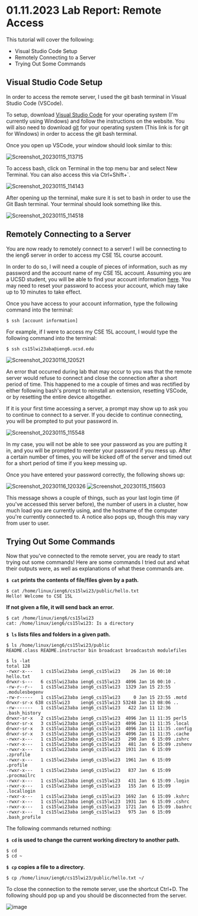 # **01.11.2023 Lab Report: Remote Access**
This tutorial will cover the following:
- Visual Studio Code Setup
- Remotely Connecting to a Server
- Trying Out Some Commands

## **Visual Studio Code Setup**
In order to access the remote server, I used the git bash terminal in Visual Studio Code (VSCode).

To setup, download [Visual Studio Code](https://code.visualstudio.com/) for your operating system (I'm currently using Windows) and follow the instructions on the website. You will also need to download [git](https://gitforwindows.org/) for your operating system (This link is for git for Windows) in order to access the git bash terminal.

Once you open up VSCode, your window should look similar to this:

![Screenshot_20230115_113715](https://user-images.githubusercontent.com/122484428/212623172-b2271d2a-6a04-41ab-b7a9-0a5ea300f973.png)

To access bash, click on Terminal in the top  menu bar and select New Terminal. You can also access this via Ctrl+Shift+`.

![Screenshot_20230115_114143](https://user-images.githubusercontent.com/122484428/212623493-2ba92e92-1a2b-449f-b862-640e5f0d2cf6.png)

After opening up the terminal, make sure it is set to bash in order to use the Git Bash terminal. Your terminal should look something like this.

![Screenshot_20230115_114518](https://user-images.githubusercontent.com/122484428/212624071-8840a997-f05b-4553-bf2e-997fe15827a0.png)

## **Remotely Connecting to a Server**
You are now ready to remotely connect to a server! I will be connecting to the ieng6 server in order to access my CSE 15L course account.

In order to do so, I will need a couple of pieces of information, such as my password and the account name of my CSE 15L account. Assuming you are a UCSD student, you will be able to find your account information [here](https://sdacs.ucsd.edu/~icc/index.php). You may need to reset your password to access your account, which may take up to 10 minutes to take effect.

Once you have access to your account information, type the following command into the terminal:

```
$ ssh [account information]
```
For example, if I were to access my CSE 15L account, I would type the following command into the terminal:

```
$ ssh cs15lwi23aba@ieng6.ucsd.edu
```

![Screenshot_20230116_120521](https://user-images.githubusercontent.com/122484428/212628173-5c5877d9-ae47-41db-bb1f-de361b53bec2.png)

An error that occurred during lab that may occur to you was that the remote server would refuse to connect and close the connection after a short period of time. This happened to me a couple of times and was rectified by either following bash's prompt to reinstall an extension, resetting VSCode, or by resetting the entire device altogether.

If it is your first time accessing a server, a prompt may show up to ask you to continue to connect to a server. If you decide to continue connecting, you will be prompted to put your password in.

![Screenshot_20230115_115548](https://user-images.githubusercontent.com/122484428/212626182-511a379a-4fdc-4675-91f0-bee5d0be08cb.png)

In my case, you will not be able to see your password as you are putting it in, and you will be prompted to reenter your password if you mess up. After a certain number of times, you will be kicked off of the server and timed out for a short period of time if you keep messing up.

Once you have entered your password correctly, the following shows up:

![Screenshot_20230116_120326](https://user-images.githubusercontent.com/122484428/212627214-67381164-ed6a-4035-a2af-95ebd4891682.png)
![Screenshot_20230115_115603](https://user-images.githubusercontent.com/122484428/212626518-ccdc618e-73a0-4513-a81d-5a50feb67824.png)

This message shows a couple of things, such as your last login time (if you've accessed this server before), the number of users in a cluster, how much load you are currently using, and the hostname of the computer you're currently connected to. A notice also pops up, though this may vary from user to user.

## **Trying Out Some Commands**
Now that you've connected to the remote server, you are ready to start trying out some commands! Here are some commands I tried out and what their outputs were, as well as explanations of what these commands are.

**`$ cat` prints the contents of file/files given by a path.**

```
$ cat /home/linux/ieng6/cs15lwi23/public/hello.txt
Hello! Welcome to CSE 15L
```

**If not given a file, it will send back an error.**

```
$ cat /home/linux/ieng6/cs15lwi23  
cat: /home/linux/ieng6/cs15lwi23: Is a directory
```

**`$ ls` lists files and folders in a given path.**
```
$ ls /home/linux/ieng6/cs15lwi23/public
README.class README.instructor bin broadcast broadcastsh modulefiles
```

```
$ ls -lat
total 128
-rwxr-x---   1 cs15lwi23aba ieng6_cs15lwi23    26 Jan 16 00:10 hello.txt
drwxr-s---   6 cs15lwi23aba ieng6_cs15lwi23  4096 Jan 16 00:10 .
-rw-r--r--   1 cs15lwi23aba ieng6_cs15lwi23  1329 Jan 15 23:55 .modulesbegenv
-rw-r-----   1 cs15lwi23aba ieng6_cs15lwi23     0 Jan 15 23:55 .motd
drwxr-sr-x 638 cs15lwi23    ieng6_cs15lwi23 53248 Jan 13 08:06 ..
-rw-------   1 cs15lwi23aba ieng6_cs15lwi23   422 Jan 11 12:36 .bash_history
drwxr-sr-x   2 cs15lwi23aba ieng6_cs15lwi23  4096 Jan 11 11:35 perl5
drwxr-sr-x   3 cs15lwi23aba ieng6_cs15lwi23  4096 Jan 11 11:35 .local
drwxr-sr-x   3 cs15lwi23aba ieng6_cs15lwi23  4096 Jan 11 11:35 .config
drwxr-sr-x   3 cs15lwi23aba ieng6_cs15lwi23  4096 Jan 11 11:35 .cache
-rwxr-x---   1 cs15lwi23aba ieng6_cs15lwi23   290 Jan  6 15:09 .zshrc
-rwxr-x---   1 cs15lwi23aba ieng6_cs15lwi23   481 Jan  6 15:09 .zshenv
-rwxr-x---   1 cs15lwi23aba ieng6_cs15lwi23  1931 Jan  6 15:09 .zprofile
-rwxr-x---   1 cs15lwi23aba ieng6_cs15lwi23  1961 Jan  6 15:09 .profile
-rwxr-x---   1 cs15lwi23aba ieng6_cs15lwi23   837 Jan  6 15:09 .procmailrc
-rwxr-x---   1 cs15lwi23aba ieng6_cs15lwi23   431 Jan  6 15:09 .login
-rwxr-x---   1 cs15lwi23aba ieng6_cs15lwi23   155 Jan  6 15:09 .locallogin
-rwxr-x---   1 cs15lwi23aba ieng6_cs15lwi23  1692 Jan  6 15:09 .kshrc
-rwxr-x---   1 cs15lwi23aba ieng6_cs15lwi23  1931 Jan  6 15:09 .cshrc
-rwxr-x---   1 cs15lwi23aba ieng6_cs15lwi23  1721 Jan  6 15:09 .bashrc
-rwxr-x---   1 cs15lwi23aba ieng6_cs15lwi23   975 Jan  6 15:09 .bash_profile
```
The following commands returned nothing:

**`$ cd` is used to change the current working directory to another path.**

```
$ cd
$ cd ~
```

**`$ cp` copies a file to a directory.**

```
$ cp /home/linux/ieng6/cs15lwi23/public/hello.txt ~/
```

To close the connection to the remote server, use the shortcut Ctrl+D. The following should pop up and you should be disconnected from the server.

![image](https://user-images.githubusercontent.com/122484428/212631553-6b070814-9cb3-4a83-8c14-18a5e5601195.png)
